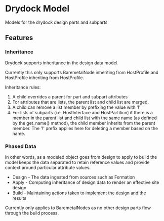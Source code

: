 # Drydock Model #

Models for the drydock design parts and subparts

## Features ##

### Inheritance ###

Drydock supports inheritance in the design data model.

Currently this only supports BaremetalNode inheriting from HostProfile and
HostProfile inheriting from HostProfile.

Inheritance rules:

1. A child overrides a parent for part and subpart attributes
2. For attributes that are lists, the parent list and child list
are merged.
3. A child can remove a list member by prefixing the value with '!'
4. For lists of subparts (i.e. HostInterface and HostPartition) if
there is a member in the parent list and child list with the same name
(as defined by the get_name() method), the child member inherits from
the parent member. The '!' prefix applies here for deleting a member
based on the name.

### Phased Data ###

In other words, as a modeled object goes from design to apply
to build the model keeps the data separated to retain reference
values and provide context around particular attribute values.

* Design - The data ingested from sources such as Formation
* Apply - Computing inheritance of design data to render an effective site design
* Build - Maintaining actions taken to implement the design and the results

Currently only applies to BaremetalNodes as no other design parts
flow through the build process.